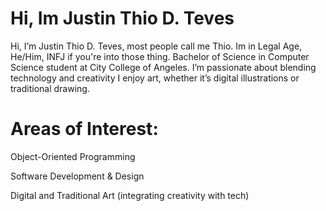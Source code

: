 # Hi, Im Justin Thio D. Teves

 
Hi, I’m Justin Thio D. Teves, most people call me Thio. Im in Legal Age, He/Him, INFJ if you're into those thing. Bachelor of Science in Computer Science student at City College of Angeles. I’m passionate about blending technology and creativity I enjoy art, whether it’s digital illustrations or traditional drawing.

# Areas of Interest:

Object-Oriented Programming

Software Development & Design

Digital and Traditional Art (integrating creativity with tech)